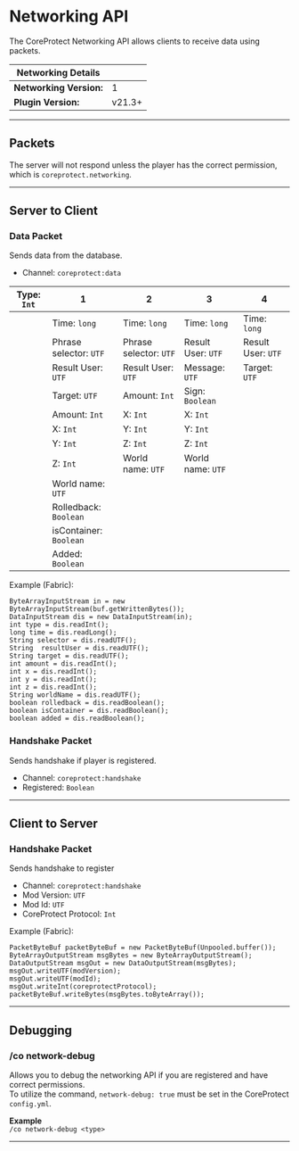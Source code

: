 # Networking API

The CoreProtect Networking API allows clients to receive data using packets.

| Networking Details      |        |
|-------------------------|--------|
| **Networking Version:** | 1      |
| **Plugin Version:**     | v21.3+ |

---

## Packets

The server will not respond unless the player has the correct permission, which is `coreprotect.networking`.

---

## Server to Client

### Data Packet
Sends data from the database.

* Channel: `coreprotect:data`

| Type: `Int` | 1                      | 2                      | 3                  | 4                  |
|-------------|------------------------|------------------------|--------------------|--------------------|
|             | Time: `long`           | Time: `long`           | Time: `long`       | Time: `long`       |
|             | Phrase selector: `UTF` | Phrase selector: `UTF` | Result User: `UTF` | Result User: `UTF` |
|             | Result User: `UTF`     | Result User: `UTF`     | Message: `UTF`     | Target: `UTF`      |
|             | Target: `UTF`          | Amount: `Int`          | Sign: `Boolean`    |                    |
|             | Amount: `Int`          | X: `Int`               | X: `Int`           |                    |
|             | X: `Int`               | Y: `Int`               | Y: `Int`           |                    |
|             | Y: `Int`               | Z: `Int`               | Z: `Int`           |                    |
|             | Z: `Int`               | World name: `UTF`      | World name: `UTF`  |                    |
|             | World name: `UTF`      |                        |                    |                    |
|             | Rolledback: `Boolean`  |                        |                    |                    |
|             | isContainer: `Boolean` |                        |                    |                    |
|             | Added: `Boolean`       |                        |                    |                    |

Example (Fabric):
```
ByteArrayInputStream in = new ByteArrayInputStream(buf.getWrittenBytes());
DataInputStream dis = new DataInputStream(in);
int type = dis.readInt();
long time = dis.readLong();
String selector = dis.readUTF();
String  resultUser = dis.readUTF();
String target = dis.readUTF();
int amount = dis.readInt();
int x = dis.readInt();
int y = dis.readInt();
int z = dis.readInt();
String worldName = dis.readUTF();
boolean rolledback = dis.readBoolean();
boolean isContainer = dis.readBoolean();
boolean added = dis.readBoolean();
```

### Handshake Packet
Sends handshake if player is registered.

* Channel: `coreprotect:handshake`
* Registered: `Boolean`

---

## Client to Server

### Handshake Packet
Sends handshake to register

* Channel: `coreprotect:handshake`  
* Mod Version: `UTF`  
* Mod Id: `UTF`   
* CoreProtect Protocol: `Int`

Example (Fabric):
```
PacketByteBuf packetByteBuf = new PacketByteBuf(Unpooled.buffer());
ByteArrayOutputStream msgBytes = new ByteArrayOutputStream();
DataOutputStream msgOut = new DataOutputStream(msgBytes);
msgOut.writeUTF(modVersion);
msgOut.writeUTF(modId);
msgOut.writeInt(coreprotectProtocol);
packetByteBuf.writeBytes(msgBytes.toByteArray());
```

---

## Debugging

### /co network-debug
Allows you to debug the networking API if you are registered and have correct permissions.  
To utilize the command, `network-debug: true` must be set in the CoreProtect `config.yml`.

**Example**  
`/co network-debug <type>`

___